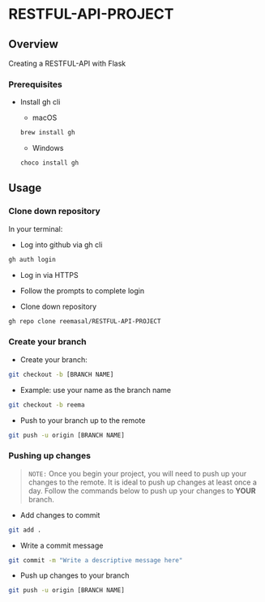 # RESTFUL-API-PROJECT

## Overview
Creating a RESTFUL-API with Flask

### Prerequisites
* Install gh cli
    * macOS
    ```sh
    brew install gh
    ```

    * Windows
    ```sh
    choco install gh
    ```

## Usage

### Clone down repository

In your terminal:

* Log into github via gh cli
```sh
gh auth login 
```

* Log in via HTTPS

* Follow the prompts to complete login

* Clone down repository
```sh
gh repo clone reemasal/RESTFUL-API-PROJECT
```


### Create your branch

* Create your branch:

```sh
git checkout -b [BRANCH NAME]
```

* Example: use your name as the branch name
```sh
git checkout -b reema
```

* Push to your branch up to the remote
```sh
git push -u origin [BRANCH NAME]
```

### Pushing up changes
> `NOTE:` Once you begin your project, you will need to push up your changes to the remote. It is ideal to push up changes at least once a day. Follow the commands below to push up your changes to **YOUR** branch.

* Add changes to commit
```sh
git add .
```

* Write a commit message
```sh
git commit -m "Write a descriptive message here"
```

* Push up changes to your branch
```sh
git push -u origin [BRANCH NAME]
```